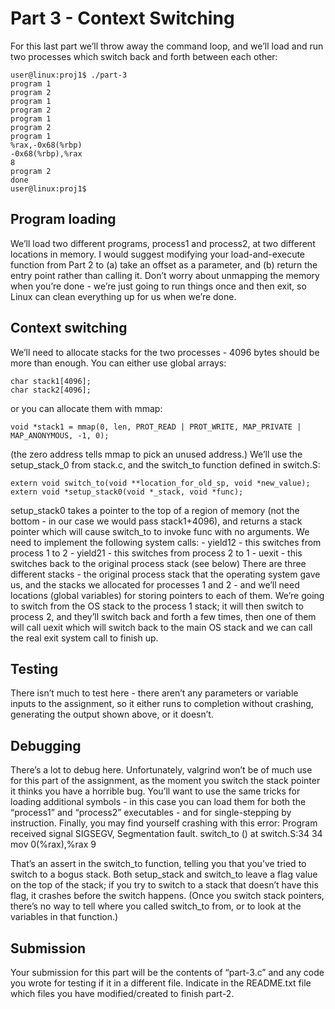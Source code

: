 # Part 3 - Context Switching
For this last part we’ll throw away the command loop, and we’ll load and run two processes which switch back and forth between each other:
```
user@linux:proj1$ ./part-3
program 1
program 2
program 1
program 2
program 1
program 2
program 1
%rax,-0x68(%rbp)
-0x68(%rbp),%rax
8
program 2
done
user@linux:proj1$
```
## Program loading
We’ll load two different programs, process1 and process2, at two different locations in memory. I would suggest modifying your load-and-execute function from Part 2 to (a) take an offset as a parameter, and (b) return the entry point rather than calling it. Don’t worry about unmapping the memory when you’re done - we’re just going to run things once and then exit, so Linux can clean everything up for us when we’re done.
## Context switching
We’ll need to allocate stacks for the two processes - 4096 bytes should be more than enough. You can either use global arrays:
```
char stack1[4096];
char stack2[4096];
```
or you can allocate them with mmap:
```
void *stack1 = mmap(0, len, PROT_READ | PROT_WRITE, MAP_PRIVATE | MAP_ANONYMOUS, -1, 0);
```
(the zero address tells mmap to pick an unused address.)
We’ll use the setup_stack_0 from stack.c, and the switch_to function defined in switch.S:
```
extern void switch_to(void **location_for_old_sp, void *new_value);
extern void *setup_stack0(void *_stack, void *func);
```
setup_stack0 takes a pointer to the top of a region of memory (not the bottom - in our case we would pass stack1+4096), and returns a stack pointer which will cause switch_to to invoke func with no arguments.
We need to implement the following system calls: - yield12 - this switches from process 1 to 2 - yield21 - this switches from process 2 to 1 - uexit - this switches back to the original process stack (see below)
There are three different stacks - the original process stack that the operating system gave us, and the stacks we allocated for processes 1 and 2 - and we’ll need locations (global variables) for storing pointers to each of them. We’re going to switch from the OS stack to the process 1 stack; it will then switch to process 2, and they’ll switch back and forth a few times, then one of them will call uexit which will switch back to the main OS stack and we can call the real exit system call to finish up.
## Testing
There isn’t much to test here - there aren’t any parameters or variable inputs to the assignment, so it either runs to completion without crashing, generating the output shown above, or it doesn’t.
## Debugging
There’s a lot to debug here. Unfortunately, valgrind won’t be of much use for this part of the assignment, as the moment you switch the stack pointer it thinks you have a horrible bug.
You’ll want to use the same tricks for loading additional symbols - in this case you can load them for both the “process1” and “process2” executables - and for single-stepping by instruction.
Finally, you may find yourself crashing with this error:
Program received signal SIGSEGV, Segmentation fault.
switch_to () at switch.S:34
34      mov  0(%rax),%rax
9

That’s an assert in the switch_to function, telling you that you’ve tried to switch to a bogus stack. Both setup_stack and switch_to leave a flag value on the top of the stack; if you try to switch to a stack that doesn’t have this flag, it crashes before the switch happens. (Once you switch stack pointers, there’s no way to tell where you called switch_to from, or to look at the variables in that function.)
## Submission
Your submission for this part will be the contents of “part-3.c” and any code you wrote for testing if it in a different file. Indicate in the README.txt file which files you have modified/created to finish part-2.
